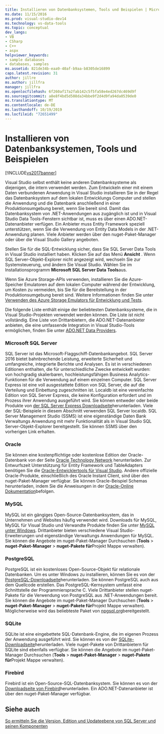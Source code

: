 ```yaml
---
title: Installieren von Datenbanksystemen, Tools und Beispielen | Microsoft-Dokumentation
ms.date: 11/15/2016
ms.prod: visual-studio-dev14
ms.technology: vs-data-tools
ms.topic: conceptual
dev_langs:
- VB
- CSharp
- C++
- aspx
helpviewer_keywords:
- sample databases
- databases, samples
ms.assetid: 821de34b-eaa9-40af-b9aa-b8305de16899
caps.latest.revision: 31
author: jillre
ms.author: jillfra
manager: jillfra
ms.openlocfilehash: 6f260af17a2fab142c5f5fa58e4ed267dc469d9f
ms.sourcegitcommit: a8e8f4bd5d508da34bbe9f2d4d9fa94da0539de0
ms.translationtype: MT
ms.contentlocale: de-DE
ms.lasthandoff: 10/19/2019
ms.locfileid: "72651499"
---
```

# <a name="installing-database-systems-tools-and-samples"></a>Installieren von Datenbanksystemen, Tools und Beispielen
[!INCLUDE[vs2017banner](../includes/vs2017banner.md)]

Visual Studio selbst enthält keine anderen Datenbanksysteme als diejenigen, die intern verwendet werden. Zum Entwickeln einer mit einem Daten verbundenen Anwendung in Visual Studio installieren Sie in der Regel das Datenbanksystem auf dem lokalen Entwicklungs Computer und stellen die Anwendung und die Datenbank anschließend in einer Produktionsumgebung bereit, wenn Sie bereit sind. Damit das Datenbanksystem von .NET-Anwendungen aus zugänglich ist und in Visual Studio Data Tools-Fenstern sichtbar ist, muss es über einen ADO.NET-Datenanbieter verfügen. Ein Anbieter muss Entity Framework speziell unterstützen, wenn Sie die Verwendung von Entity Data Models in der .NET-Anwendung planen.     Viele Anbieter werden über den nuget-Paket-Manager oder über die Visual Studio Gallery angeboten.

 Stellen Sie für die SQL-Entwicklung sicher, dass Sie SQL Server Data Tools in Visual Studio installiert haben. Klicken Sie auf das Menü **Ansicht** . Wenn SQL Server-Objekt-Explorer nicht angezeigt wird, wechseln Sie zur Systemsteuerung, und ändern Sie Visual Studio. Wählen Sie im Installationsprogramm **Microsoft SQL Server Data Tools**aus.

 Wenn Sie Azure Storage-APIs verwenden, installieren Sie die Azure-Speicher Emulatoren auf dem lokalen Computer während der Entwicklung, um Kosten zu vermeiden, bis Sie für die Bereitstellung in der Produktionsumgebung bereit sind. Weitere Informationen finden Sie unter [Verwenden des Azure Storage Emulators für Entwicklung und Tests](https://azure.microsoft.com/documentation/articles/storage-use-emulator/).

 Die folgende Liste enthält einige der beliebtesten Datenbanksysteme, die in Visual Studio-Projekten verwendet werden können. Die Liste ist nicht vollständig. Eine Liste von Drittanbietern, die ADO.NET-Datenanbieter anbieten, die eine umfassende Integration in Visual Studio-Tools ermöglichen, finden Sie unter [ADO.NET Data Providers](https://msdn.microsoft.com/library/dd363565.aspx).

### <a name="microsoft-sql-server"></a>Microsoft SQL Server
 SQL Server ist das Microsoft-Flaggschiff-Datenbankangebot. SQL Server 2016 bietet bahnbrechende Leistung, erweiterte Sicherheit und umfangreiche, integrierte Berichte und Analysen. Es ist in verschiedenen Editionen enthalten, die für unterschiedliche Zwecke entwickelt wurden: von hochgradig skalierbaren, hochleistungsfähigen Business Analytics-Funktionen für die Verwendung auf einem einzelnen Computer. SQL Server Express ist eine voll ausgestattete Edition von SQL Server, die auf die Verteilung und Einbettung zugeschnitten ist.  Localdb ist eine vereinfachte Edition von SQL Server Express, die keine Konfiguration erfordert und im Prozess ihrer Anwendung ausgeführt wird. Sie können entweder oder beide Produkte von [der SQL Server Express Downloadseite](https://www.microsoft.com/sql-server/sql-server-editions-express)herunterladen. Viele der SQL-Beispiele in diesem Abschnitt verwenden SQL Server localdb. SQL Server Management Studio (SSMS) ist eine eigenständige Daten Bank Verwaltungs Anwendung mit mehr Funktionalität als in Visual Studio SQL Server-Objekt-Explorer bereitgestellt. Sie können SSMS über den vorherigen Link erhalten.

### <a name="oracle"></a>Oracle
 Sie können eine kostenpflichtige oder kostenlose Edition der Oracle-Datenbank von der Seite [Oracle Technology Network](http://www.oracle.com/technetwork/database/enterprise-edition/downloads/index-092322.html) herunterladen. Zur Entwurfszeit Unterstützung für Entity Framework und TableAdapters benötigen Sie die [Oracle-Entwicklertools für Visual Studio](http://www.oracle.com/technetwork/developer-tools/visual-studio/overview/index.html). Andere offizielle Oracle-Produkte, einschließlich des Oracle Instant Client, sind über den nuget-Paket-Manager verfügbar.  Sie können Oracle-Beispiel Schemas herunterladen, indem Sie die Anweisungen in der [Oracle-Online Dokumentation](http://docs.oracle.com/cd/E11882_01/server.112/e10831/toc.htm)befolgen.

### <a name="mysql"></a>MySQL
 MySQL ist ein gängiges Open-Source-Datenbanksystem, das in Unternehmen und Websites häufig verwendet wird. Downloads für MySQL, MySQL für Visual Studio und Verwandte Produkte finden Sie unter [MySQL unter Windows](http://www.mysql.com/why-mysql/windows/).  Drittanbieter bieten verschiedene Visual Studio-Erweiterungen und eigenständige Verwaltungs Anwendungen für MySQL. Sie können die Angebote im nuget-Paket-Manager Durchsuchen (**Tools**  > **nuget-Paket-Manager**  > **nuget-Pakete für**Projekt Mappe verwalten).

### <a name="postgresql"></a>PostgreSQL
 PostgreSQL ist ein kostenloses Open-Source-Objekt für relationale Datenbanken. Um es unter Windows zu installieren, können Sie es von der [PostgreSQL-Downloadseite](http://www.postgresql.org/download/windows/)herunterladen.  Sie können PostgreSQL auch aus dem Quellcode erstellen.  Das PostgreSQL-Kernsystem umfasst eine Schnittstelle der Programmiersprache C. Viele Drittanbieter stellen nuget-Pakete für die Verwendung von PostgreSQL aus .NET-Anwendungen bereit.  Sie können die Angebote im nuget-Paket-Manager Durchsuchen (**Tools**  > **nuget-Paket-Manager**  > **nuget-Pakete für**Projekt Mappe verwalten). Möglicherweise wird das beliebteste Paket von [npgsql.org](http://www.npgsql.org)bereitgestellt.

### <a name="sqlite"></a>SQLite
 SQLite ist eine eingebettete SQL-Datenbank-Engine, die im eigenen Prozess der Anwendung ausgeführt wird. Sie können es von der [SQLite-Downloadseite](http://www.sqlite.org/download.html)herunterladen. Viele nuget-Pakete von Drittanbietern für SQLite sind ebenfalls verfügbar. Sie können die Angebote im nuget-Paket-Manager Durchsuchen (**Tools**  > **nuget-Paket-Manager**  > **nuget-Pakete für**Projekt Mappe verwalten).

### <a name="firebird"></a>Firebird
 Firebird ist ein Open-Source-SQL-Datenbanksystem. Sie können es von der [Downloadseite von Firebird](http://firebirdsql.org/en/downloads/)herunterladen. Ein ADO.NET-Datenanbieter ist über den nuget-Paket-Manager verfügbar.

## <a name="see-also"></a>Siehe auch
 [So ermitteln Sie die Version, Edition und Updateebene von SQL Server und seinen Komponenten](http://support.microsoft.com/kb/321185)

